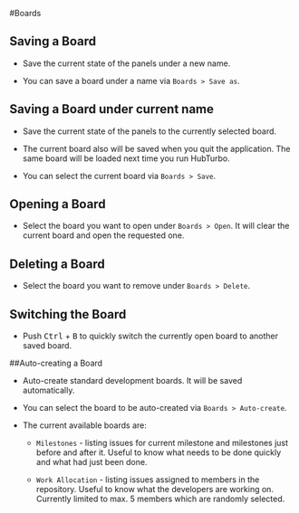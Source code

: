 #Boards

## Saving a Board

- Save the current state of the panels under a new name.

- You can save a board under a name via `Boards > Save as`.

## Saving a Board under current name

- Save the current state of the panels to the currently selected board.

- The current board also will be saved when you quit the application. The same board will be loaded next time you run HubTurbo.

- You can select the current board via `Boards > Save`.

## Opening a Board

- Select the board you want to open under `Boards > Open`. It will clear the current board and open the requested one.

## Deleting a Board

- Select the board you want to remove under `Boards > Delete`.

## Switching the Board

- Push <kbd>Ctrl</kbd> + <kbd>B</kbd> to quickly switch the currently open board to another saved board.

##Auto-creating a Board

- Auto-create standard development boards. It will be saved automatically.

- You can select the board to be auto-created via `Boards > Auto-create`.

- The current available boards are:

  - `Milestones` - listing issues for current milestone and milestones just before and after it. Useful to know what needs to be done quickly and what had just been done.

  - `Work Allocation` - listing issues assigned to members in the repository. Useful to know what the developers are working on. Currently limited to max. 5 members which are randomly selected.
